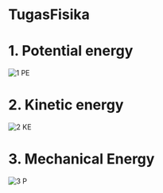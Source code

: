# TugasFisika
# 1. Potential energy 
![1  PE](https://github.com/vkyas/TugasFisika/assets/124316178/71277115-3740-4965-8d81-81a804623ed7)
# 2. Kinetic energy 
![2  KE](https://github.com/vkyas/TugasFisika/assets/124316178/8fc381c3-bd00-4205-aab5-e661de7f59e8)
# 3. Mechanical Energy 
![3  P](https://github.com/vkyas/TugasFisika/assets/124316178/c907c2d5-7af8-4f86-968e-0e3f3e313b7d)
